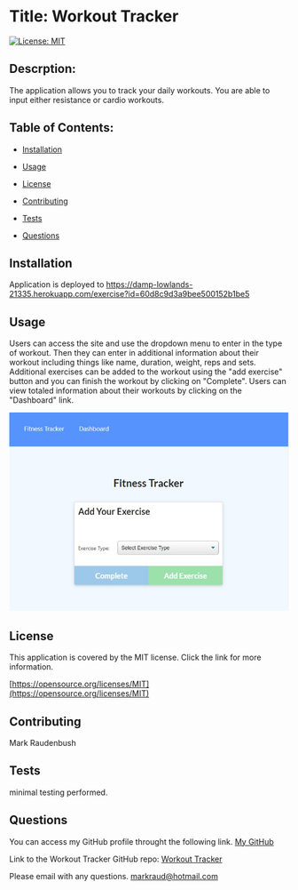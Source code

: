 # Title: Workout Tracker

[![License: MIT](https://img.shields.io/badge/License-MIT-yellow.svg)](https://opensource.org/licenses/MIT)

## Descrption:

The application allows you to track your daily workouts. You are able to input either resistance or cardio workouts.

## Table of Contents:

- [Installation](#installation)

- [Usage](#usage)

- [License](#license)

- [Contributing](#contributing)

- [Tests](#tests)

- [Questions](#questions)

## Installation

Application is deployed to https://damp-lowlands-21335.herokuapp.com/exercise?id=60d8c9d3a9bee500152b1be5

## Usage

Users can access the site and use the dropdown menu to enter in the type of workout. Then they can enter in additional information about their workout including things like name, duration, weight, reps and sets. Additional exercises can be added to the workout using the "add exercise" button and you can finish the workout by clicking on "Complete". Users can view totaled information about their workouts by clicking on the "Dashboard" link.

![Screenshot](./assets/workout-tracker.jpg "Screenshot")

## License

This application is covered by the MIT license. Click the link for more information.

[https://opensource.org/licenses/MIT](https://opensource.org/licenses/MIT)

## Contributing

Mark Raudenbush

## Tests

minimal testing performed.

## Questions

You can access my GitHub profile throught the following link.
[My GitHub](https://github.com/markraud)

Link to the Workout Tracker GitHub repo:
[Workout Tracker](https://github.com/markraud/workout_tracker)

Please email with any questions.
[markraud@hotmail.com](mailto:markraud@hotmail.com)
